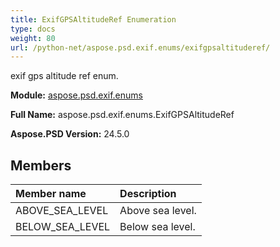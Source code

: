```yaml
---
title: ExifGPSAltitudeRef Enumeration
type: docs
weight: 80
url: /python-net/aspose.psd.exif.enums/exifgpsaltituderef/
---
```


exif gps altitude ref enum.

**Module:** [aspose.psd.exif.enums](/psd/python-net/aspose.psd.exif.enums/)

**Full Name:** aspose.psd.exif.enums.ExifGPSAltitudeRef

**Aspose.PSD Version:** 24.5.0

## **Members**
| **Member name** | **Description** |
| :- | :- |
| ABOVE_SEA_LEVEL | Above sea level. |
| BELOW_SEA_LEVEL | Below sea level. |
